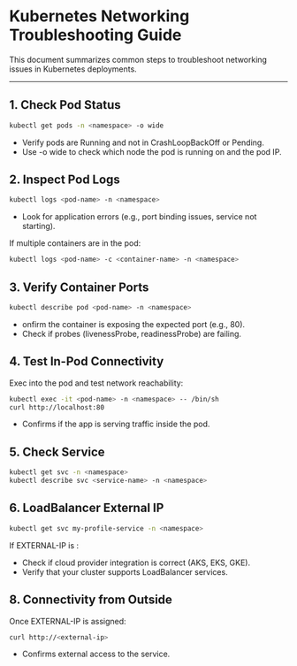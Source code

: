 # Kubernetes Networking Troubleshooting Guide

This document summarizes common steps to troubleshoot networking issues in Kubernetes deployments.

---

## 1. Check Pod Status

```bash
kubectl get pods -n <namespace> -o wide
```

- Verify pods are Running and not in CrashLoopBackOff or Pending.
- Use -o wide to check which node the pod is running on and the pod IP.

## 2. Inspect Pod Logs

```bash
kubectl logs <pod-name> -n <namespace>
```

- Look for application errors (e.g., port binding issues, service not starting).

If multiple containers are in the pod:

```bash
kubectl logs <pod-name> -c <container-name> -n <namespace>
```

## 3. Verify Container Ports
```bash
kubectl describe pod <pod-name> -n <namespace>
```
- onfirm the container is exposing the expected port (e.g., 80).
- Check if probes (livenessProbe, readinessProbe) are failing.

## 4. Test In-Pod Connectivity
Exec into the pod and test network reachability:

```bash
kubectl exec -it <pod-name> -n <namespace> -- /bin/sh
curl http://localhost:80
```
- Confirms if the app is serving traffic inside the pod.

## 5. Check Service
```bash
kubectl get svc -n <namespace>
kubectl describe svc <service-name> -n <namespace>
```

## 6. LoadBalancer External IP
```bash
kubectl get svc my-profile-service -n <namespace>
```

If EXTERNAL-IP is <pending>:

- Check if cloud provider integration is correct (AKS, EKS, GKE).
- Verify that your cluster supports LoadBalancer services.

## 8. Connectivity from Outside
Once EXTERNAL-IP is assigned:
```bash
curl http://<external-ip>
```
- Confirms external access to the service.
